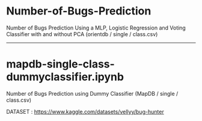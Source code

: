 # Number-of-Bugs-Prediction
Number of Bugs Prediction Using a MLP, Logistic Regression and Voting Classifier with and without PCA (orientdb / single / class.csv)

------------------------------------------------------------

# mapdb-single-class-dummyclassifier.ipynb
Number of Bugs Prediction using Dummy Classifier (MapDB / single / class.csv)

DATASET : https://www.kaggle.com/datasets/vellyy/bug-hunter
